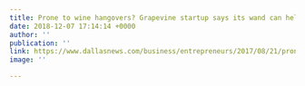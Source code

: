 ```yaml
---
title: Prone to wine hangovers? Grapevine startup says its wand can help
date: 2018-12-07 17:14:14 +0000
author: ''
publication: ''
link: https://www.dallasnews.com/business/entrepreneurs/2017/08/21/prone-wine-hangovers-grapevine-startups-wand-can-absorb-headache-causing-sulfites-histamines
image: ''

---
```

